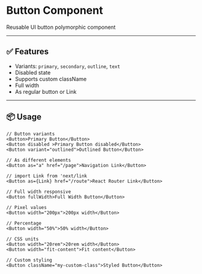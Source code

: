 # Button Component

Reusable UI button polymorphic component

---

## ✅ Features

- Variants: `primary`, `secondary`, `outline`, `text`
- Disabled state
- Supports custom className
- Full width
- As regular button or Link

---

## 📦 Usage

```tsx
// Button variants
<Button>Primary Button</Button>
<Button disabled >Primary Button disabled</Button>
<Button variant="outlined">Outlined Button</Button>

// As different elements
<Button as="a" href="/page">Navigation Link</Button>

// import Link from 'next/link
<Button as={Link} href="/route">React Router Link</Button>

// Full width responsive
<Button fullWidth>Full Width Button</Button>

// Pixel values
<Button width="200px">200px width</Button>

// Percentage
<Button width="50%">50% width</Button>

// CSS units
<Button width="20rem">20rem width</Button>
<Button width="fit-content">Fit content</Button>

// Custom styling
<Button className="my-custom-class">Styled Button</Button>
```
